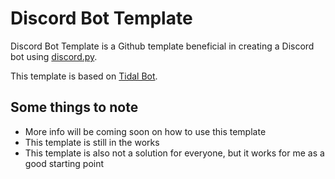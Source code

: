 # Discord Bot Template

Discord Bot Template is a Github template beneficial in creating a Discord bot using [discord.py](https://github.com/Rapptz/Discord.py).

This template is based on [Tidal Bot](https://github.com/MiningMark48/Tidal-Bot).

## Some things to note
- More info will be coming soon on how to use this template
- This template is still in the works
- This template is also not a solution for everyone, but it works for me as a good starting point

<!-- ## How to Use
Coming soon. -->

<!-- 👋 -->